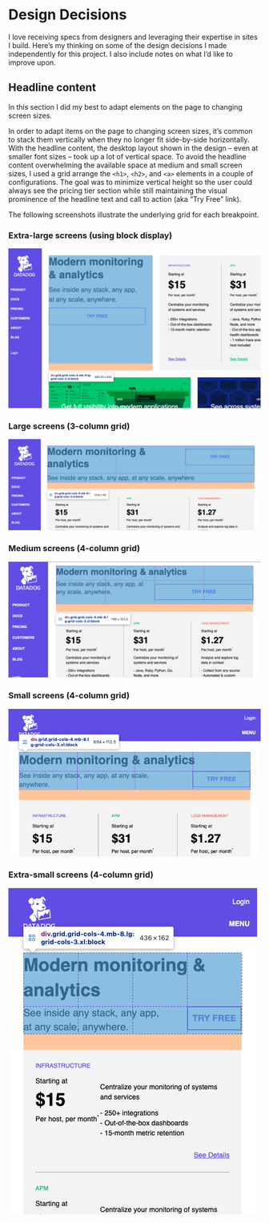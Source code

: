 # Design Decisions

I love receiving specs from designers and leveraging their expertise in sites I build. Here’s my thinking on some of the design decisions I made independently for this project. I also include notes on what I’d like to improve upon.

## Headline content

In this section I did my best to adapt elements on the page to changing screen sizes.

In order to adapt items on the page to changing screen sizes, it’s common to stack them vertically when they no longer fit side-by-side horizontally. With the headline content, the desktop layout shown in the design – even at smaller font sizes – took up a lot of vertical space. To avoid the headline content overwhelming the available space at medium and small screen sizes, I used a grid arrange the `<h1>`, `<h2>`, and `<a>` elements in a couple of configurations. The goal was to minimize vertical height so the user could always see the pricing tier section while still maintaining the visual prominence of the headline text and call to action (aka “Try Free” link).

The following screenshots illustrate the underlying grid for each breakpoint.

### Extra-large screens (using block display)
![screenshot of headline at extra-large screen size](/documentation/screenshots/headline-XL.png)
### Large screens (3-column grid)
![screenshot of headline at large screen size](/documentation/screenshots/headline-LG.png)
### Medium screens (4-column grid)
![screenshot of headline at medium screen size](/documentation/screenshots/headline-MD.png)
### Small screens (4-column grid)
![screenshot of headline at small screen size](/documentation/screenshots/headline-SM.png)
### Extra-small screens (4-column grid)
![screenshot of headline at extra small screen size](/documentation/screenshots/headline-XS.png)


